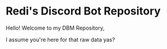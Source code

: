 # Redi's Discord Bot Repository

Hello! Welcome to my DBM Repository,

I assume you're here for that raw data yas?

